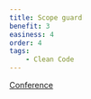 ```yaml
---
title: Scope guard
benefit: 3
easiness: 4
order: 4
tags:
    - Clean Code
---
```


[Conference](https://www.youtube.com/watch?v=WjTrfoiB0MQ)